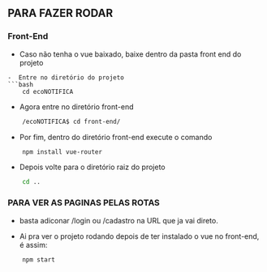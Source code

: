 ## PARA FAZER RODAR

### Front-End

- Caso não tenha o vue baixado, baixe dentro da pasta front end do projeto
```
-  Entre no diretório do projeto
```bash
    cd ecoNOTIFICA
```
- Agora entre no diretório front-end
```bash
    /ecoNOTIFICA$ cd front-end/
```
- Por fim, dentro do diretório front-end execute o comando
```bash
    npm install vue-router
```
- Depois volte para o diretório raiz do projeto
```bash
    cd ..
```

### PARA VER AS PAGINAS PELAS ROTAS
- basta adiconar /login ou /cadastro na URL que ja vai direto.

- Ai pra ver o projeto rodando depois de ter instalado o vue no front-end, é assim:
```bash
    npm start
```
